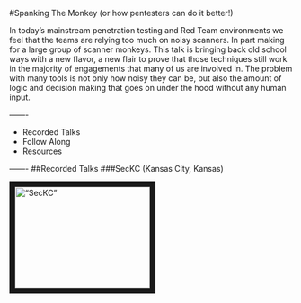 #Spanking The Monkey (or how pentesters can do it better!)

In today’s mainstream penetration testing and Red Team environments we feel that the teams are relying too much on noisy scanners. In part making for a large group of scanner monkeys. This talk is bringing back old school ways with a new flavor, a new flair to prove that those techniques still work in the majority of engagements that many of us are involved in. The problem with many tools is not only how noisy they can be, but also the amount of logic and decision making that goes on under the hood without any human input. 

——-
* Recorded Talks
* Follow Along
* Resources

——-
##Recorded Talks
###SecKC (Kansas City, Kansas)

<a href="http://www.youtube.com/watch?feature=player_embedded&v=_d6E__jmYdA" target="_blank"><img src="http://img.youtube.com/vi/_d6E__jmYdA/0.jpg" 
alt=“SecKC” width="240" height="180" border="10" /></a> 